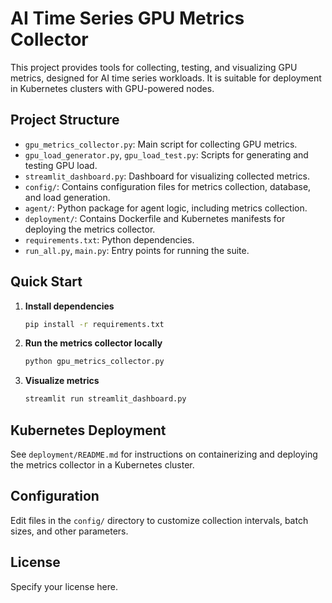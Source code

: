# AI Time Series GPU Metrics Collector

This project provides tools for collecting, testing, and visualizing GPU metrics, designed for AI time series workloads. It is suitable for deployment in Kubernetes clusters with GPU-powered nodes.

## Project Structure

- `gpu_metrics_collector.py`: Main script for collecting GPU metrics.
- `gpu_load_generator.py`, `gpu_load_test.py`: Scripts for generating and testing GPU load.
- `streamlit_dashboard.py`: Dashboard for visualizing collected metrics.
- `config/`: Contains configuration files for metrics collection, database, and load generation.
- `agent/`: Python package for agent logic, including metrics collection.
- `deployment/`: Contains Dockerfile and Kubernetes manifests for deploying the metrics collector.
- `requirements.txt`: Python dependencies.
- `run_all.py`, `main.py`: Entry points for running the suite.

## Quick Start

1. **Install dependencies**
   ```bash
   pip install -r requirements.txt
   ```

2. **Run the metrics collector locally**
   ```bash
   python gpu_metrics_collector.py
   ```

3. **Visualize metrics**
   ```bash
   streamlit run streamlit_dashboard.py
   ```

## Kubernetes Deployment

See `deployment/README.md` for instructions on containerizing and deploying the metrics collector in a Kubernetes cluster.

## Configuration

Edit files in the `config/` directory to customize collection intervals, batch sizes, and other parameters.

## License

Specify your license here.
